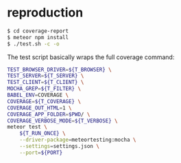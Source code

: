 # reproduction

```bash
$ cd coverage-report
$ meteor npm install
$ ./test.sh -c -o
```

The test script basically wraps the full coverage command:

```bash
TEST_BROWSER_DRIVER=${T_BROWSER} \
TEST_SERVER=${T_SERVER} \
TEST_CLIENT=${T_CLIENT} \
MOCHA_GREP=${T_FILTER} \
BABEL_ENV=COVERAGE \
COVERAGE=${T_COVERAGE} \
COVERAGE_OUT_HTML=1 \
COVERAGE_APP_FOLDER=$PWD/ \
COVERAGE_VERBOSE_MODE=${T_VERBOSE} \
meteor test \
    ${T_RUN_ONCE} \
    --driver-package=meteortesting:mocha \
    --settings=settings.json \
    --port=${PORT}
```
